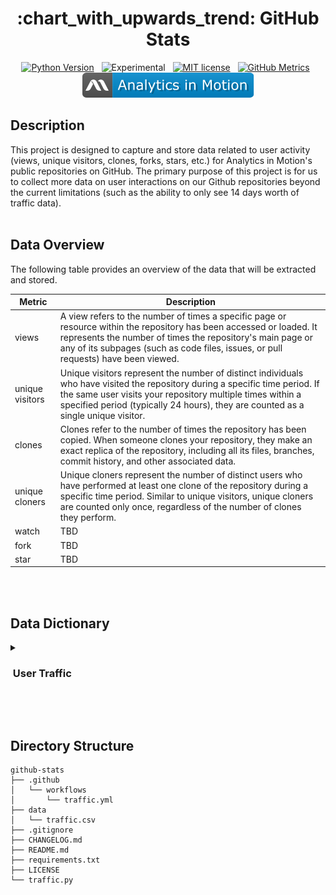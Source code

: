 
<h1 align="center">:chart_with_upwards_trend: GitHub Stats</h1>

<!-- badges: start -->
<div align="center">
  
[![Python Version](https://img.shields.io/badge/python-3.10-blue?logo=python&logoColor=ffdd54)](https://www.python.org/downloads/)&nbsp;&nbsp;
![Experimental](https://img.shields.io/badge/experimental-yes-brightgreen.svg)&nbsp;&nbsp;
[![MIT license](https://img.shields.io/badge/License-MIT-yellow.svg)](https://github.com/analyticsinmotion/github-stats/blob/main/LICENSE)&nbsp;&nbsp;
[![GitHub Metrics](https://github.com/analyticsinmotion/github-stats/actions/workflows/traffic.yml/badge.svg)](https://github.com/analyticsinmotion/github-stats/actions/workflows/traffic.yml)&nbsp;&nbsp;
[![Analytics in Motion](https://raw.githubusercontent.com/analyticsinmotion/.github/main/assets/images/analytics-in-motion-github-badge-rounded.svg)](https://www.analyticsinmotion.com)
  
</div>
<!-- badges: end -->

<!-- DESCRIPTION -->
## Description
This project is designed to capture and store data related to user activity (views, unique visitors, clones, forks, stars, etc.) for Analytics in Motion's public repositories on GitHub. The primary purpose of this project is for us to collect more data on user interactions on our Github repositories beyond the current limitations (such as the ability to only see 14 days worth of traffic data). 
<br /><br />


## Data Overview
The following table provides an overview of the data that will be extracted and stored.

| Metric  | Description | 
| ------------- | ------------- |
| views  | A view refers to the number of times a specific page or resource within the repository has been accessed or loaded. It represents the number of times the repository's main page or any of its subpages (such as code files, issues, or pull requests) have been viewed. |
| unique visitors  | Unique visitors represent the number of distinct individuals who have visited the repository during a specific time period. If the same user visits your repository multiple times within a specified period (typically 24 hours), they are counted as a single unique visitor. |
| clones  | Clones refer to the number of times the repository has been copied. When someone clones your repository, they make an exact replica of the repository, including all its files, branches, commit history, and other associated data. |
| unique cloners  | Unique cloners represent the number of distinct users who have performed at least one clone of the repository during a specific time period. Similar to unique visitors, unique cloners are counted only once, regardless of the number of clones they perform. |
| watch  | TBD |
| fork  | TBD |
| star  | TBD |

<br /><br />

<!-- DATA DICTIONARY -->
## Data Dictionary

<details>
  <summary><h3>&nbsp;User Traffic</h3></summary>
  

The <a href="https://github.com/analyticsinmotion/github-stats/blob/main/data/traffic.csv">traffic.csv</a> file contains time series information relating to views, unique visitors, clones and unique cloners to each repository.

**File Details**
<br />
*Filename:* traffic
<br />
*Extension:* .csv
<br />
*Delimiter:* Comma (,)
<br />
*Header:* True


**Structure**

| Column Name  | Data Type | Description |
| ------------- | ------------- | ------------- |
| date  | Date (yyyy-mm-dd) | The date when the data was recorded |
| repository  | Text | The name of the repository |
| views  | Numeric | The number of repository views |
| unique_visitors  | Numeric | The number of unique visitors to the repository |
| clones  | Numeric | The number of times a repository is cloned |
| unique_cloners  | Numeric | The number of unique cloners of the repository |

</details>

<br /><br />

<!-- DIRECTORY STRUCTURE -->
## Directory Structure

    github-stats
    ├── .github           
    │   └── workflows
    │       └── traffic.yml  
    ├── data
    │   └── traffic.csv 
    ├── .gitignore
    ├── CHANGELOG.md 
    ├── README.md              
    ├── requirements.txt                    
    ├── LICENSE                      
    └── traffic.py                       
<br /><br />


